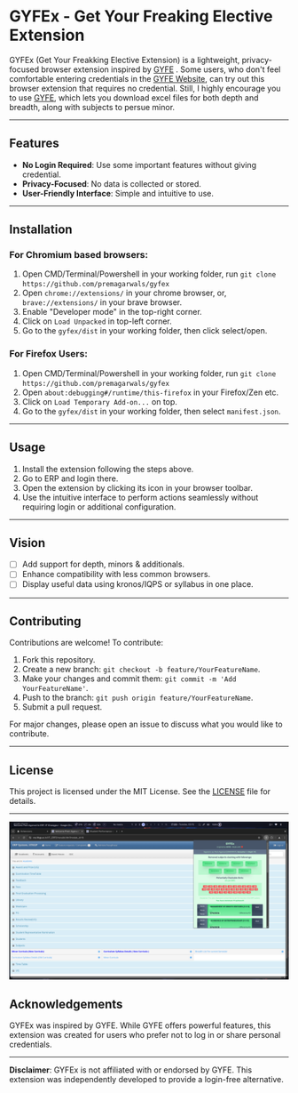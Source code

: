 
# GYFEx - Get Your Freaking Elective Extension

GYFEx (Get Your Freakking Elective Extension) is a lightweight, privacy-focused browser extension inspired by [GYFE](https://github.com/metakgp/gyfe) . Some users, who don't feel comfortable entering credentials in the [GYFE Website](https://gyfe.metakgp.org), can try out this browser extension that requires no credential. Still, I highly encourage you to use [GYFE](https://gyfe.metakgp.org), which lets you download excel files for both depth and breadth, along with subjects to persue minor.

---

## Features

- **No Login Required**: Use some important features without giving credential.
- **Privacy-Focused**: No data is collected or stored.
- **User-Friendly Interface**: Simple and intuitive to use.

---

## Installation

### For Chromium based browsers:
1. Open CMD/Terminal/Powershell in your working folder, run `git clone https://github.com/premagarwals/gyfex`
2. Open `chrome://extensions/` in your chrome browser, or, `brave://extensions/` in your brave browser.
3. Enable "Developer mode" in the top-right corner.
4. Click on `Load Unpacked` in top-left corner.
5. Go to the `gyfex/dist` in your working folder, then click select/open.

### For Firefox Users:
1. Open CMD/Terminal/Powershell in your working folder, run `git clone https://github.com/premagarwals/gyfex`
2. Open `about:debugging#/runtime/this-firefox` in your Firefox/Zen etc.
3. Click on `Load Temporary Add-on...` on top.
4. Go to the `gyfex/dist` in your working folder, then select `manifest.json`.
---

## Usage

1. Install the extension following the steps above.
2. Go to ERP and login there.
3. Open the extension by clicking its icon in your browser toolbar.
4. Use the intuitive interface to perform actions seamlessly without requiring login or additional configuration.

---

## Vision

- [ ] Add support for depth, minors & additionals.
- [ ] Enhance compatibility with less common browsers.
- [ ] Display useful data using kronos/IQPS or syllabus in one place.

---

## Contributing

Contributions are welcome! To contribute:

1. Fork this repository.
2. Create a new branch: `git checkout -b feature/YourFeatureName`.
3. Make your changes and commit them: `git commit -m 'Add YourFeatureName'`.
4. Push to the branch: `git push origin feature/YourFeatureName`.
5. Submit a pull request.

For major changes, please open an issue to discuss what you would like to contribute.

---

## License

This project is licensed under the MIT License. See the [LICENSE](LICENSE) file for details.

---

![screenshot.png](assets/screenshot.png)

## Acknowledgements

GYFEx was inspired by GYFE. While GYFE offers powerful features, this extension was created for users who prefer not to log in or share personal credentials.

---

**Disclaimer**: GYFEx is not affiliated with or endorsed by GYFE. This extension was independently developed to provide a login-free alternative.
